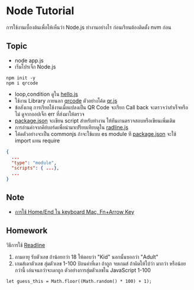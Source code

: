 # Node Tutorial
การใช้งานเบื้องต้นเพื่อให้เห็นว่า Node.js ทำงานอย่างไร ก่อนเรียนต้องติดตั้ง nvm ก่อน

## Topic
- node app.js
- เริ่มโปรเจ็ก Node.js
```
npm init -y
npm i qrcode
```
- loop,condition ดูใน [hello.js](./hello.js)
- ใช้งาน Library ภายนอก [qrcode](https://www.npmjs.com/package/qrcode) ตัวอย่างโค้ด [qr.js](./qr.js) 
- ข้อสังเกตุ การเรียกใช้งานเมื่อแปลงเป็น QR Code จะเรียก Call back จะตรวจว่าสำเร็จหรือไม่ ดูจากออปเจ็ก err ที่ส่งมาให้ตรวจ
- [package.json](./package.json) จะเขียน script สำหรับทำงาน ให้ทีมงานตรวจสอบหรือเขียนเพิ่มเติม
- การอ่านค่าจากคีย์บอร์ดเพื่อนำมาเปรียบเทียบดูใน [radline.js](./readline.js)
- โค้ดตัวอย่างจะเป็น commonjs ถ้าจะใช้แบบ es module ที [package.json](./package.json) จะใช้ import แทน require
``` json
{
  ...
  "type": "module",
  "scripts": { ...},
  ...
}

```

## Note
- [การใช้ Home/End ใน keyboard Mac, Fn+Arrow Key ](https://www.cnet.com/tech/computing/two-mac-keyboard-shortcuts-for-missing-home-and-end-keys/)


## Homework
วิธีการใช้ [Readline](https://geshan.com.np/blog/2022/03/nodejs-readline/) 

1. ถามอายุ รับตัวเลข ถ้าน้อยกว่า 18 ให้ตอบว่า "Kid" นอกนั้นบอกว่า "Adult"
2. เกมส์เดาตัวเลข สุ่มตัวเลข 1-100 ป้อนค่าที่เดา ถ้าถูก จบเกมส์ ถ้าผิดให้ใบ้ว่า มากว่า หรือน้อยกว่านี้ เล่นจนกว่าจะเดาถูก 
ตัวอย่างการสุ่มตัวเลขใน JavaScript 1-100
```
let guess_this = Math.floor((Math.random() * 100) + 1);
```
